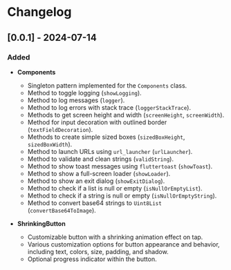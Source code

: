 # Changelog

## [0.0.1] - 2024-07-14

### Added
- **Components**
    - Singleton pattern implemented for the `Components` class.
    - Method to toggle logging (`showLogging`).
    - Method to log messages (`logger`).
    - Method to log errors with stack trace (`loggerStackTrace`).
    - Methods to get screen height and width (`screenHeight`, `screenWidth`).
    - Method for input decoration with outlined border (`textFieldDecoration`).
    - Methods to create simple sized boxes (`sizedBoxHeight`, `sizedBoxWidth`).
    - Method to launch URLs using `url_launcher` (`urlLauncher`).
    - Method to validate and clean strings (`validString`).
    - Method to show toast messages using `fluttertoast` (`showToast`).
    - Method to show a full-screen loader (`showLoader`).
    - Method to show an exit dialog (`showExitDialog`).
    - Method to check if a list is null or empty (`isNullOrEmptyList`).
    - Method to check if a string is null or empty (`isNullOrEmptyString`).
    - Method to convert base64 strings to `Uint8List` (`convertBase64ToImage`).

- **ShrinkingButton**
    - Customizable button with a shrinking animation effect on tap.
    - Various customization options for button appearance and behavior, including text, colors, size, padding, and shadow.
    - Optional progress indicator within the button.
